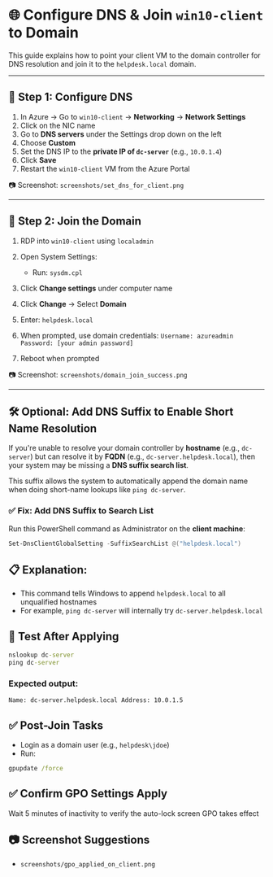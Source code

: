 # 🌐 Configure DNS & Join `win10-client` to Domain

This guide explains how to point your client VM to the domain controller for DNS resolution and join it to the `helpdesk.local` domain.

---

## 📍 Step 1: Configure DNS

1. In Azure → Go to `win10-client` → **Networking** → **Network Settings**
2. Click on the NIC name
3. Go to **DNS servers** under the Settings drop down on the left
4. Choose **Custom**
5. Set the DNS IP to the **private IP of `dc-server`** (e.g., `10.0.1.4`)
6. Click **Save**
7. Restart the `win10-client` VM from the Azure Portal

📷 Screenshot: `screenshots/set_dns_for_client.png`

---

## 📍 Step 2: Join the Domain

1. RDP into `win10-client` using `localadmin`
2. Open System Settings:
   - Run: `sysdm.cpl`
3. Click **Change settings** under computer name
4. Click **Change** → Select **Domain**
5. Enter:
`helpdesk.local`
6. When prompted, use domain credentials:
`Username: azureadmin` `Password: [your admin password]`

7. Reboot when prompted

📷 Screenshot: `screenshots/domain_join_success.png`

---

## 🛠️ Optional: Add DNS Suffix to Enable Short Name Resolution

If you're unable to resolve your domain controller by **hostname** (e.g., `dc-server`) but can resolve it by **FQDN** (e.g., `dc-server.helpdesk.local`), then your system may be missing a **DNS suffix search list**.

This suffix allows the system to automatically append the domain name when doing short-name lookups like `ping dc-server`.

### ✅ Fix: Add DNS Suffix to Search List

Run this PowerShell command as Administrator on the **client machine**:

```powershell
Set-DnsClientGlobalSetting -SuffixSearchList @("helpdesk.local")
```

## 📋 Explanation:
- This command tells Windows to append `helpdesk.local` to all unqualified hostnames
- For example, `ping dc-server` will internally try `dc-server.helpdesk.local`

## 🧪 Test After Applying
```cmd
nslookup dc-server
ping dc-server
```

### Expected output:
`Name: dc-server.helpdesk.local
Address: 10.0.1.5`

## ✅ Post-Join Tasks

- Login as a domain user (e.g., `helpdesk\jdoe`)
- Run:
```cmd
gpupdate /force
```
## ✅ Confirm GPO Settings Apply

Wait 5 minutes of inactivity to verify the auto-lock screen GPO takes effect

## 📷 Screenshot Suggestions

- `screenshots/gpo_applied_on_client.png`
